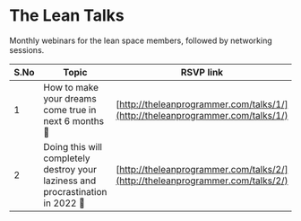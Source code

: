 # The Lean Talks

Monthly webinars for the lean space members, followed by networking sessions.

| S.No   |      Topic      | RSVP link |  Event link  | Presentation link |
|--------|-----------------|--------------------|---------------| ---------------|
| 1      | How to make your dreams come true in next 6 months 🚀 | [http://theleanprogrammer.com/talks/1/](http://theleanprogrammer.com/talks/1/) | [https://www.youtube.com/watch?v=3_X51bR0eH8](https://www.youtube.com/watch?v=3_X51bR0eH8) | [http://theleanprogrammer.com/talks/1/slides](https://theleanprogrammer.com/talks/1/slides/) |
| 2      | Doing this will completely destroy your laziness and procrastination in 2022 💪 | [http://theleanprogrammer.com/talks/2/](http://theleanprogrammer.com/talks/2/) | [Will be added shortly](https://www.youtube.com/watch?v=UXfJQqy1ulw) | [Will be added shortly](https://theleanprogrammer.com/talks/2/) |
